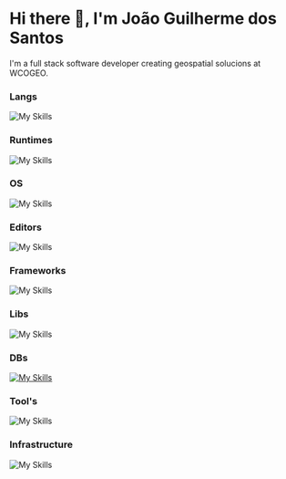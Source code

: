 # Hi there 👋, I'm João Guilherme dos Santos
I'm a full stack software developer creating geospatial solucions at WCOGEO. 

### Langs  
![My Skills](https://go-skill-icons.vercel.app/api/icons?i=python,typescript,javascript,cs,bash&titles=true)

### Runtimes
![My Skills](https://go-skill-icons.vercel.app/api/icons?i=nodejs&titles=true)

### OS
![My Skills](https://go-skill-icons.vercel.app/api/icons?i=linux,arch&titles=true)

### Editors
![My Skills](https://go-skill-icons.vercel.app/api/icons?i=vscode,neovim&titles=true)

### Frameworks
![My Skills](https://go-skill-icons.vercel.app/api/icons?i=fastapi,express,nest,dotnet&titles=true)

### Libs
![My Skills](https://go-skill-icons.vercel.app/api/icons?i=react,prisma,vitest,tailwind,typeorm,drizzle&titles=true)

### DBs
[![My Skills](https://skillicons.dev/icons?i=redis,postgres,mysql)](https://skillicons.dev)

### Tool's
![My Skills](https://go-skill-icons.vercel.app/api/icons?i=vite&titles=true)

### Infrastructure
![My Skills](https://go-skill-icons.vercel.app/api/icons?i=nginx,docker,git,jenkins,aws&titles=true)
